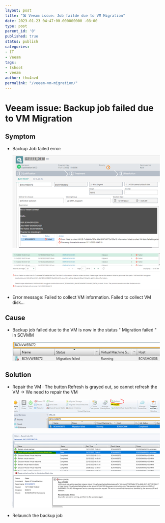 ```yaml
---
layout: post
title: "🛠 Veeam issue: Job failde due to VM Migration"
date: 2023-01-23 04:47:00.000000000 -08:00
type: post
parent_id: '0'
published: true
status: publish
categories:
- IT
- Veeam
tags:
- tshoot
- veeam
author: thu4nvd
permalink: "/veeam-vm-migration/"
---
```


# Veeam issue: Backup job failed due to VM Migration

## Symptom
* Backup Job failed error:  
  
   ![Alt text](../assets/2024/vm-mig1.png)

   ![Alt text](../assets/2024/vm-mig2.png)

* Error message: Failed to collect VM information. Failed to collect VM disk...


## Cause

* Backup job failed due to the VM is now in the status " Migration failed " in SCVMM  

   ![Alt text](../assets/2024/vm-mig3.png)

## Solution
* Repair the VM : The button Refresh is grayed out, so cannot refresh the VM -> We need to repair the VM  

  ![Alt text](../assets/2024/vm-mig4.png)

  ![Alt text](../assets/2024/vm-mig5.png)

* Relaunch the backup job  
